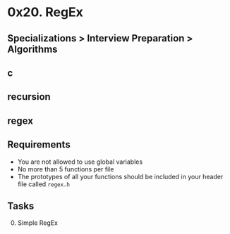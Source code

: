 # 0x20. RegEx
## Specializations > Interview Preparation > Algorithms
## c
## recursion
## regex
## Requirements
* You are not allowed to use global variables
* No more than 5 functions per file
* The prototypes of all your functions should be included in your header file called `regex.h`
## Tasks
0. Simple RegEx
